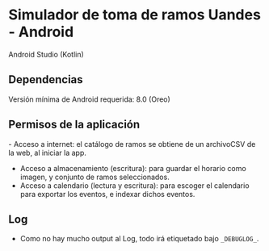 # Simulador de toma de ramos Uandes - Android
Android Studio (Kotlin)

## Dependencias
Versión mínima de Android requerida: 8.0 (Oreo)

## Permisos de la aplicación
​- Acceso a internet: el catálogo de ramos se obtiene de un archivo ​CSV ​de la web, al iniciar la app.
- Acceso a almacenamiento (​escritura): para guardar el horario como imagen​, y conjunto de ramos seleccionados​.
- Acceso a calendario (lectura y escritura): para escoger el calendario para exportar los eventos, e indexar dichos eventos.

## Log
- Como no hay mucho output al Log, todo irá etiquetado bajo `_DEBUGLOG_`.